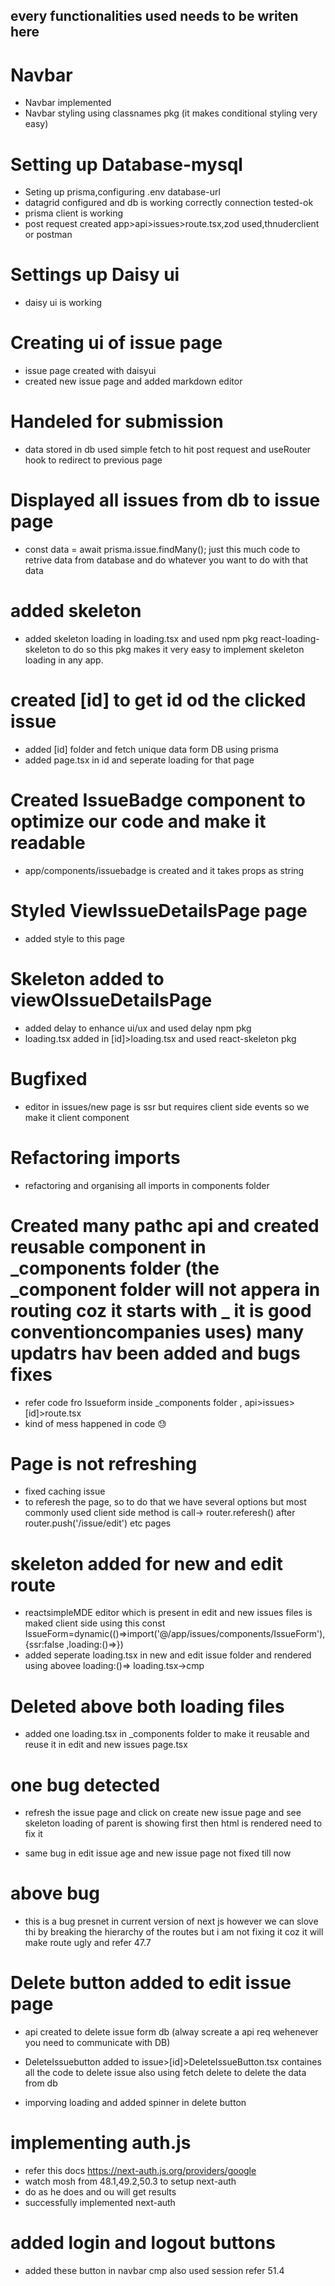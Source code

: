 ## every functionalities used needs to be writen here

# Navbar

- Navbar implemented
- Navbar styling using classnames pkg (it makes conditional styling very easy)

# Setting up Database-mysql

- Seting up prisma,configuring .env database-url
- datagrid configured and db is working correctly connection tested-ok
- prisma client is working
- post request created app>api>issues>route.tsx,zod used,thnuderclient or postman

# Settings up Daisy ui

- daisy ui is working

# Creating ui of issue page

- issue page created with daisyui
- created new issue page and added markdown editor

# Handeled for submission

- data stored in db used simple fetch to hit post request and useRouter hook to redirect to previous page

# Displayed all issues from db to issue page

- const data = await prisma.issue.findMany(); just this much code to retrive data from database and do whatever you want to do with that data

# added skeleton

- added skeleton loading in loading.tsx and used npm pkg react-loading-skeleton to do so this pkg makes it very easy to implement skeleton loading in any app.

# created [id] to get id od the clicked issue

- added [id] folder and fetch unique data form DB using prisma
- added page.tsx in id and seperate loading for that page

# Created IssueBadge component to optimize our code and make it readable

- app/components/issuebadge is created and it takes props as string

# Styled ViewIssueDetailsPage page

- added style to this page

# Skeleton added to viewOIssueDetailsPage

- added delay to enhance ui/ux and used delay npm pkg
- loading.tsx added in [id]>loading.tsx and used react-skeleton pkg

# Bugfixed

- editor in issues/new page is ssr but requires client side events so we make it client component

# Refactoring imports

- refactoring and organising all imports in components folder

# Created many pathc api and created reusable component in _components folder (the \_component folder will not appera in routing coz it starts with _ it is good conventioncompanies uses) many updatrs hav been added and bugs fixes

- refer code fro Issueform inside \_components folder , api>issues>[id]>route.tsx
- kind of mess happened in code 😓

# Page is not refreshing

- fixed caching issue
- to referesh the page, so to do that we have several options but most commonly used client side method is call-> router.referesh() after router.push('/issue/edit') etc pages

# skeleton added for new and edit route

- reactsimpleMDE editor which is present in edit and new issues files is maked client side using this
  const IssueForm=dynamic(()=>import('@/app/issues/components/IssueForm'),{ssr:false ,loading:()=><Loadingcmp></Loadingcmp>})
- added seperate loading.tsx in new and edit issue folder and rendered using abovee loading:()=> loading.tsx->cmp 


# Deleted above both loading files 
- added one loading.tsx in _components folder to make it reusable and reuse it in edit and new issues page.tsx

# one bug detected 
- refresh the issue page and click on create new issue page and see skeleton loading of parent is showing first then html is rendered need to fix it  

- same bug in edit issue age and new issue page not fixed till now

# above bug
- this is a bug presnet in current version of next js however we can slove thi by breaking the hierarchy of the routes but i am not fixing it coz it will make route ugly and refer 47.7

# Delete button added to edit issue page
- api created to delete issue form db (alway screate a api req wehenever you need to communicate with 
DB)

- DeleteIssuebutton added to issue>[id]>DeleteIssueButton.tsx containes all the code to delete issue also using fetch delete to delete the data from db
- imporving loading and added spinner in delete button 

# implementing auth.js 
- refer this docs https://next-auth.js.org/providers/google
- watch mosh from 48.1,49.2,50.3 to setup next-auth 
- do as he does and ou will get results
- successfully implemented next-auth 

# added login and logout buttons
- added these button in navbar cmp also used session refer 51.4 

